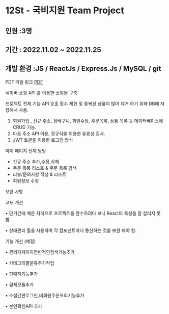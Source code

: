 # 12St  - 국비지원 Team Project 
인원 :3명 
---
기간 : 2022.11.02 ~ 2022.11.25
--
개발 환경 :JS / ReactJs    /  Express.Js   /   MySQL /  git
---

PDF 파일 링크 [PDF](https://useful-terrier-333.notion.site/12St-Team-Project-8a749eae4a914893ae10a476ea385a46)



네이버 쇼핑 API 를 이용한 쇼핑몰 구축

프로젝트 전체 기능 
API 호출 횟수 제한 및 중복된 상품이 많아 제거 하기 위해 DB에 저장해서 사용.
1. 회원가입 , 신규 주소, 장바구니, 회원수정, 주문목록, 상품 목록 등 데이터베이스에 CRUD 기능.
2. 다음 주소 API 이용, 정규식을 이용한 유효성 검사.
3. JWT 토큰을 이용한 로그인 방식 

마이 페이지 전체 담당
- 신규 주소 추가,수정,삭제
- 주문 목록 리스트 & 주문 목록 검색
- 리뷰/문의사항 작성 & 리스트 
- 회원정보 수정 

보완 사항

코드 개선 

• 단기간에 배운 지식으로 프로젝트를 완수하려다 보니 React의 특성을 잘 살리지 못함.

• 상태관리 툴을 사용하여 각 컴포넌트마다 통신하는 것을 보완 해야 함.


기능 개선 (예정)

• 관리자페이지전반적인검색기능추가

• 카테고리별분류추가작업

• 판매자기능추가

• 결제모듈추가

• 소셜간편로그인,비회원주문조회기능추가

• 본인확인API 추가
